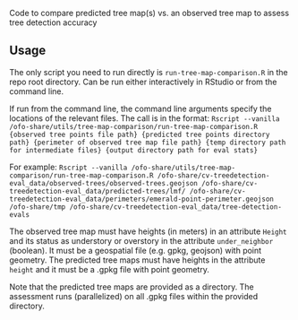 Code to compare predicted tree map(s) vs. an observed tree map to assess tree detection accuracy

## Usage

The only script you need to run directly is `run-tree-map-comparison.R` in the repo root directory. Can be run either interactively in RStudio or from the command line.

If run from the command line, the command line arguments specify the locations of the relevant files. The call is in the format: `Rscript --vanilla /ofo-share/utils/tree-map-comparison/run-tree-map-comparison.R {observed tree points file path} {predicted tree points directory path} {perimeter of observed tree map file path} {temp directory path for intermediate files} {output directory path for eval stats}`

For example: `Rscript --vanilla /ofo-share/utils/tree-map-comparison/run-tree-map-comparison.R /ofo-share/cv-treedetection-eval_data/observed-trees/observed-trees.geojson /ofo-share/cv-treedetection-eval_data/predicted-trees/lmf/ /ofo-share/cv-treedetection-eval_data/perimeters/emerald-point-perimeter.geojson /ofo-share/tmp /ofo-share/cv-treedetection-eval_data/tree-detection-evals`

The observed tree map must have heights (in meters) in an attribute `Height` and its status as understory or overstory in the attribute `under_neighbor` (boolean). It must be a geospatial file (e.g. gpkg, geojson) with point geometry. The predicted tree maps must have heights in the attribute `height` and it must be a .gpkg file with point geometry.

Note that the predicted tree maps are provided as a directory. The assessment runs (parallelized) on all .gpkg files within the provided directory.
